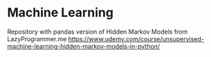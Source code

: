 # Machine Learning
Repository with pandas version of Hidden Markov Models from LazyProgrammer.me
https://www.udemy.com/course/unsupervised-machine-learning-hidden-markov-models-in-python/
